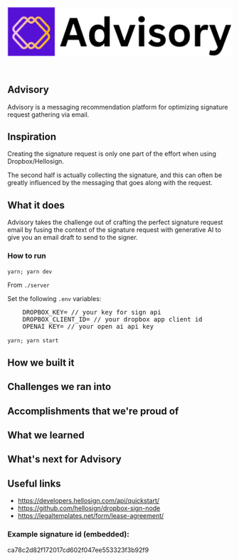 <p align='center'>
    <img src='./img/logo.png' width=600 />
</p>
<br/>

Advisory
---


Advisory is a messaging recommendation platform for optimizing signature request gathering via email.

## Inspiration

Creating the signature request is only one part of the effort when using Dropbox/Hellosign.

The second half is actually collecting the signature, and this can often be greatly influenced by the messaging that goes along with the request.


## What it does

Advisory takes the challenge out of crafting the perfect signature request email by fusing the context of the signature request with generative AI to give you an email draft to send to the signer.

### How to run
`yarn; yarn dev`

    

From `./server`

Set the following `.env` variables:
<pre>
    DROPBOX_KEY= // your key for sign api
    DROPBOX_CLIENT_ID= // your dropbox app client id
    OPENAI_KEY= // your open ai api key
</pre>

`yarn; yarn start`

## How we built it

## Challenges we ran into

## Accomplishments that we're proud of

## What we learned

## What's next for Advisory


## Useful links
* https://developers.hellosign.com/api/quickstart/
* https://github.com/hellosign/dropbox-sign-node
* https://legaltemplates.net/form/lease-agreement/

### Example signature id (embedded):
ca78c2d82f172017cd602f047ee553323f3b92f9